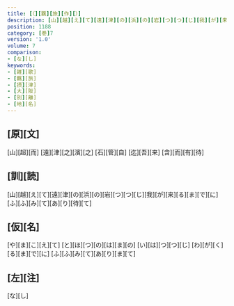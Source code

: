 ```yaml
---
title: [（][覊][旅][作][）]
description: [山][越][え][て][遠][津][の][浜][の][岩][つ][つ][じ][我][が][来][る][ま][で][に][ふ][ふ][み][て][あ][り][待][て]
position: 1188
category: [巻]7
version: '1.0'
volume: 7
comparison:
- [な][し]
keywords:
- [雑][歌]
- [羈][旅]
- [摂][津]
- [大][阪]
- [別][離]
- [地][名]
---
```


## [原][文]

[山][超][而] [遠][津][之][濱][之] [石][管][自] [迄][吾][来] [含][而][有][待]

## [訓][読]

[山][越][え][て][遠][津][の][浜][の][岩][つ][つ][じ][我][が][来][る][ま][で][に][ふ][ふ][み][て][あ][り][待][て]

## [仮][名]

[や][ま][こ][え][て] [と][ほ][つ][の][は][ま][の] [い][は][つ][つ][じ] [わ][が][く][る][ま][で][に] [ふ][ふ][み][て][あ][り][ま][て]

## [左][注]

[な][し]
